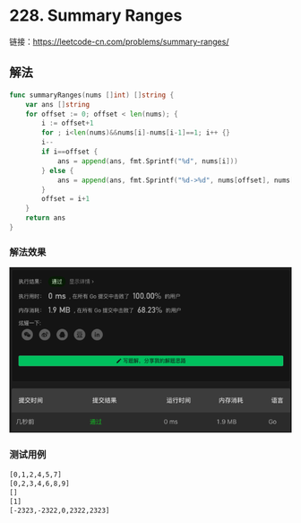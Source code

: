 # 228. Summary Ranges

链接：https://leetcode-cn.com/problems/summary-ranges/

## 解法

```go
func summaryRanges(nums []int) []string {
    var ans []string
    for offset := 0; offset < len(nums); {
        i := offset+1
        for ; i<len(nums)&&nums[i]-nums[i-1]==1; i++ {}
        i--
        if i==offset {
            ans = append(ans, fmt.Sprintf("%d", nums[i]))
        } else {
            ans = append(ans, fmt.Sprintf("%d->%d", nums[offset], nums[i]))
        }
        offset = i+1
    }
    return ans
}
```

### 解法效果

![228_summary_ranges](./img/228_summary_ranges.png)

### 测试用例

```
[0,1,2,4,5,7]
[0,2,3,4,6,8,9]
[]
[1]
[-2323,-2322,0,2322,2323]
```

